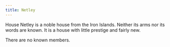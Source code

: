 ```yaml
---
title: Netley
---
```


House Netley is a noble house from the Iron Islands. Neither its arms nor its words are known. It is a house with little prestige and fairly new.

There are no known members.


